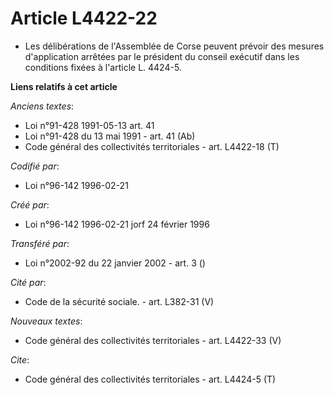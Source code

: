 # Article L4422-22

- Les délibérations de l'Assemblée de Corse peuvent prévoir des mesures d'application arrêtées par le président du conseil
exécutif dans les conditions fixées à l'article L. 4424-5.

**Liens relatifs à cet article**

_Anciens textes_:

  - Loi n°91-428 1991-05-13 art. 41
  - Loi n°91-428 du 13 mai 1991 - art. 41 (Ab)
  - Code général des collectivités territoriales - art. L4422-18 (T)

_Codifié par_:

  - Loi n°96-142 1996-02-21

_Créé par_:

  - Loi n°96-142 1996-02-21 jorf 24 février 1996

_Transféré par_:

  - Loi n°2002-92 du 22 janvier 2002 - art. 3 ()

_Cité par_:

  - Code de la sécurité sociale. - art. L382-31 (V)

_Nouveaux textes_:

  - Code général des collectivités territoriales - art. L4422-33 (V)

_Cite_:

  - Code général des collectivités territoriales - art. L4424-5 (T)
